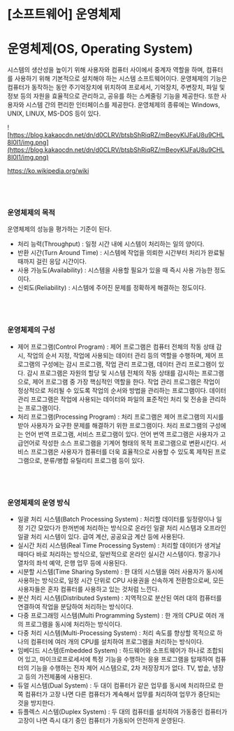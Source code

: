 # [소프트웨어] 운영체제

# **운영체제(OS, Operating System)**

시스템의 생산성을 높이기 위해 사용자와 컴퓨터 사이에서 중계자 역할을 하며, 컴퓨터를 사용하기 위해 기본적으로 설치해야 하는 시스템 소프트웨어이다. 운영체제의 기능은 컴퓨터가 동작하는 동안 주기억장치에 위치하여 프로세서, 기억장치, 주변장치, 파일 및 정보 등의 자원을 효율적으로 관리하고, 공유를 하는 스케줄링 기능을 제공한다. 또한 사용자와 시스템 간의 편리한 인터페이스를 제공한다. 운영체제의 종류에는 Windows, UNIX, LINUX, MS-DOS 등이 있다.

![https://blog.kakaocdn.net/dn/d0CLRV/btsbShRiqRZ/mBeoyKlJFaU8u9CHL8I0I1/img.png](https://blog.kakaocdn.net/dn/d0CLRV/btsbShRiqRZ/mBeoyKlJFaU8u9CHL8I0I1/img.png)

https://ko.wikipedia.org/wiki
<br><br>
<br><br>
### **운영체제의 목적**

운영체제의 성능을 평가하는 기준이 된다.

- 처리 능력(Throughput) : 일정 시간 내에 시스템이 처리하는 일의 양이다.
- 반환 시간(Turn Around Time) : 시스템에 작업을 의뢰한 시간부터 처리가 완료될 때까지 걸린 응답 시간이다.
- 사용 가능도(Availability) : 시스템을 사용할 필요가 있을 때 즉시 사용 가능한 정도이다.
- 신뢰도(Reliability) : 시스템에 주어진 문제를 정확하게 해결하는 정도이다.
<br><br>
<br><br>
### **운영체제의 구성**

- 제어 프로그램(Control Program) : 제어 프로그램은 컴퓨터 전체의 작동 상태 감시, 작업의 순서 지정, 작업에 사용되는 데이터 관리 등의 역할을 수행하며, 제어 프로그램의 구성에는 감시 프로그램, 작업 관리 프로그램, 데이터 관리 프로그램이 있다. 감시 프로그램은 자원의 할당 및 시스템 전체의 작동 상태를 감시하는 프로그램으로, 제어 프로그램 중 가장 핵심적인 역할을 한다. 작업 관리 프로그램은 작업이 정상적으로 처리될 수 있도록 작업의 순서와 방법을 관리하는 프로그램이다. 데이터 관리 프로그램은 작업에 사용되는 데이터와 파일의 표준적인 처리 및 전송을 관리하는 프로그램이다.
- 처리 프로그램(Processing Program) : 처리 프로그램은 제어 프로그램의 지시를 받아 사용자가 요구한 문제를 해결하기 위한 프로그램이다. 처리 프로그램의 구성에는 언어 번역 프로그램, 서비스 프로그램이 있다. 언어 번역 프로그램은 사용자가 고급언어로 작성한 소스 프로그램을 기계어 형태의 목적 프로그램으로 변환시킨다. 서비스 프로그램은 사용자가 컴퓨터를 더욱 효율적으로 사용할 수 있도록 제작된 프로그램으로, 분류/병합 유틸리티 프로그램 등이 있다.
<br><br>
<br><br>
### **운영체제의 운영 방식**

- 일괄 처리 시스템(Batch Processing System) : 처리할 데이터를 일정량이나 일정 기간 모았다가 한꺼번에 처리하는 방식으로 온라인 일괄 처리 시스템과 오프라인 일괄 처리 시스템이 있다. 급여 계산, 공공요금 계산 등에 사용된다.
- 실시간 처리 시스템(Real Time Processing System) : 처리할 데이터가 생겨날 때마다 바로 처리하는 방식으로, 일반적으로 온라인 실시간 시스템이다. 항공기나 열차의 좌석 예약, 은행 업무 등에 사용된다.
- 시분할 시스템(Time Sharing System) : 한 대의 시스템을 여러 사용자가 동시에 사용하는 방식으로, 일정 시간 단위로 CPU 사용권을 신속하게 전환함으로써, 모든 사용자들은 혼자 컴퓨터를 사용하고 있는 것처럼 느낀다.
- 분산 처리 시스템(Distributed System) : 지역적으로 분산된 여러 대의 컴퓨터를 연결하여 작업을 분담하여 처리하는 방식이다.
- 다중 프로그래밍 시스템(Multi Programming System) : 한 개의 CPU로 여러 개의 프로그램을 동시에 처리하는 방식이다.
- 다중 처리 시스템(Multi-Processing System) : 처리 속도를 향상할 목적으로 하나의 컴퓨터에 여러 개의 CPU를 설치하여 프로그램을 처리하는 방식이다.
- 임베디드 시스템(Embedded System) : 하드웨어와 소프트웨어가 하나로 조합되어 있고, 마이크로프로세서에 특정 기능을 수행하는 응용 프로그램을 탑재하여 컴퓨터의 기능을 수행하는 전자 제어 시스템으로, 2차 저장장치가 없다. TV, 밥솥, 냉장고 등의 가전제품에 사용된다.
- 듀얼 시스템(Dual System) : 두 대이 컴퓨터가 같은 업무를 동시에 처리하므로 한쪽 컴퓨터가 고장 나면 다른 컴퓨터가 계속해서 업무를 처리하여 업무가 중단되는 것을 방지한다.
- 듀플렉스 시스템(Duplex System) : 두 대의 컴퓨터를 설치하여 가동중인 컴퓨터가 고장이 나면 즉시 대기 중인 컴퓨터가 가동되어 안전하게 운영된다.

###
